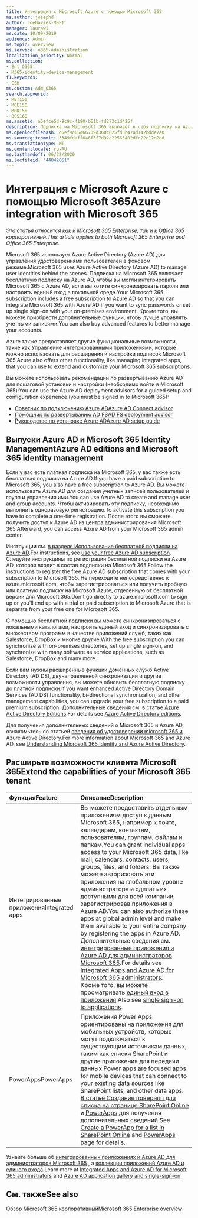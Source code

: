 ```yaml
---
title: Интеграция с Microsoft Azure с помощью Microsoft 365
ms.author: josephd
author: JoeDavies-MSFT
manager: laurawi
ms.date: 10/09/2019
audience: Admin
ms.topic: overview
ms.service: o365-administration
localization_priority: Normal
ms.collection:
- Ent_O365
- M365-identity-device-management
f1.keywords:
- CSH
ms.custom: Adm_O365
search.appverid:
- MET150
- MOE150
- MED150
- BCS160
ms.assetid: a5efce5d-9c9c-4190-b61b-fd273c1d425f
description: Подписка на Microsoft 365 включает в себя подписку на Azure AD. Интегрируйте Microsoft 365 с Azure AD, если вы хотите выполнить синхронизацию паролей или единый вход с локальной средой.
ms.openlocfilehash: d6ef9d05d66709d360c625fd3b47ad142bdde7a0
ms.sourcegitcommit: 3349fdaff646f5f7d92c22565402dfc22c12d2ed
ms.translationtype: MT
ms.contentlocale: ru-RU
ms.lasthandoff: 06/22/2020
ms.locfileid: "44842061"
---
```

# <a name="azure-integration-with-microsoft-365"></a><span data-ttu-id="f2b0c-104">Интеграция с Microsoft Azure с помощью Microsoft 365</span><span class="sxs-lookup"><span data-stu-id="f2b0c-104">Azure integration with Microsoft 365</span></span>

<span data-ttu-id="f2b0c-105">*Эта статья относится как к Microsoft 365 Enterprise, так и к Office 365 корпоративный.*</span><span class="sxs-lookup"><span data-stu-id="f2b0c-105">*This article applies to both Microsoft 365 Enterprise and Office 365 Enterprise.*</span></span>

<span data-ttu-id="f2b0c-106">Microsoft 365 использует Azure Active Directory (Azure AD) для управления удостоверениями пользователей в фоновом режиме.</span><span class="sxs-lookup"><span data-stu-id="f2b0c-106">Microsoft 365 uses Azure Active Directory (Azure AD) to manage user identities behind the scenes.</span></span> <span data-ttu-id="f2b0c-107">Подписка на Microsoft 365 включает бесплатную подписку на Azure AD, чтобы вы могли интегрировать Microsoft 365 с Azure AD, если вы хотите синхронизировать пароли или настроить единый вход в локальной среде.</span><span class="sxs-lookup"><span data-stu-id="f2b0c-107">Your Microsoft 365 subscription includes a free subscription to Azure AD so that you can integrate Microsoft 365 with Azure AD if you want to sync passwords or set up single sign-on with your on-premises environment.</span></span> <span data-ttu-id="f2b0c-108">Кроме того, вы можете приобрести дополнительные функции, чтобы лучше управлять учетными записями.</span><span class="sxs-lookup"><span data-stu-id="f2b0c-108">You can also buy advanced features to better manage your accounts.</span></span>
  
<span data-ttu-id="f2b0c-109">Azure также предоставляет другие функциональные возможности, такие как Управление интегрированными приложениями, которые можно использовать для расширения и настройки подписок Microsoft 365.</span><span class="sxs-lookup"><span data-stu-id="f2b0c-109">Azure also offers other functionality, like managing integrated apps, that you can use to extend and customize your Microsoft 365 subscriptions.</span></span>
  
<span data-ttu-id="f2b0c-110">Вы можете использовать рекомендации по развертыванию Azure AD для пошаговой установки и настройки (необходимо войти в Microsoft 365):</span><span class="sxs-lookup"><span data-stu-id="f2b0c-110">You can use the Azure AD deployment advisors for a guided setup and configuration experience (you must be signed in to Microsoft 365):</span></span>

 - [<span data-ttu-id="f2b0c-111">Советник по подключению Azure AD</span><span class="sxs-lookup"><span data-stu-id="f2b0c-111">Azure AD Connect advisor</span></span>](https://aka.ms/aadconnectpwsync)
 - [<span data-ttu-id="f2b0c-112">Помощник по развертыванию AD FS</span><span class="sxs-lookup"><span data-stu-id="f2b0c-112">AD FS deployment advisor</span></span>](https://aka.ms/adfsguidance)
 - [<span data-ttu-id="f2b0c-113">Руководство по установке Azure AD</span><span class="sxs-lookup"><span data-stu-id="f2b0c-113">Azure AD setup guide</span></span>](https://aka.ms/aadpguidance)
  
## <a name="azure-ad-editions-and-microsoft-365-identity-management"></a><span data-ttu-id="f2b0c-114">Выпуски Azure AD и Microsoft 365 Identity Management</span><span class="sxs-lookup"><span data-stu-id="f2b0c-114">Azure AD editions and Microsoft 365 identity management</span></span>

<span data-ttu-id="f2b0c-115">Если у вас есть платная подписка на Microsoft 365, у вас также есть бесплатная подписка на Azure AD.</span><span class="sxs-lookup"><span data-stu-id="f2b0c-115">If you have a paid subscription to Microsoft 365, you also have a free subscription to Azure AD.</span></span> <span data-ttu-id="f2b0c-116">Вы можете использовать Azure AD для создания учетных записей пользователей и групп и управления ими.</span><span class="sxs-lookup"><span data-stu-id="f2b0c-116">You can use Azure AD to create and manage user and group accounts.</span></span> <span data-ttu-id="f2b0c-117">Чтобы активировать эту подписку, необходимо выполнить одноразовую регистрацию.</span><span class="sxs-lookup"><span data-stu-id="f2b0c-117">To activate this subscription you have to complete a one-time registration.</span></span> <span data-ttu-id="f2b0c-118">После этого вы сможете получить доступ к Azure AD из центра администрирования Microsoft 365.</span><span class="sxs-lookup"><span data-stu-id="f2b0c-118">Afterward, you can access Azure AD from your Microsoft 365 admin center.</span></span> 

<span data-ttu-id="f2b0c-119">Инструкции см. [в разделе Использование бесплатной подписки на Azure AD](https://go.microsoft.com/fwlink/p/?LinkId=617127).</span><span class="sxs-lookup"><span data-stu-id="f2b0c-119">For instructions, see [use your free Azure AD subscription](https://go.microsoft.com/fwlink/p/?LinkId=617127).</span></span> <span data-ttu-id="f2b0c-120">Следуйте инструкциям по регистрации бесплатной подписки на Azure AD, которая входит в состав подписки на Microsoft 365.</span><span class="sxs-lookup"><span data-stu-id="f2b0c-120">Follow the instructions to register the free Azure AD subscription that comes with your subscription to Microsoft 365.</span></span> <span data-ttu-id="f2b0c-121">Не переходите непосредственно к azure.microsoft.com, чтобы зарегистрироваться или получить пробную или платную подписку на Microsoft Azure, отделенную от бесплатной версии для Microsoft 365.</span><span class="sxs-lookup"><span data-stu-id="f2b0c-121">Don't go directly to azure.microsoft.com to sign up or you'll end up with a trial or paid subscription to Microsoft Azure that is separate from your free one for Microsoft 365.</span></span> 
  
<span data-ttu-id="f2b0c-122">С помощью бесплатной подписки вы можете синхронизироваться с локальными каталогами, настроить единый вход и синхронизировать с множеством программ в качестве приложений служб, таких как Salesforce, DropBox и многие другие.</span><span class="sxs-lookup"><span data-stu-id="f2b0c-122">With the free subscription you can synchronize with on-premises directories, set up single sign-on, and synchronize with many software as service applications, such as Salesforce, DropBox and many more.</span></span>
  
<span data-ttu-id="f2b0c-123">Если вам нужны расширенные функции доменных служб Active Directory (AD DS), двунаправленной синхронизации и другие возможности управления, вы можете обновить бесплатную подписку до платной подписки.</span><span class="sxs-lookup"><span data-stu-id="f2b0c-123">If you want enhanced Active Directory Domain Services (AD DS) functionality, bi-directional synchronization, and other management capabilities, you can upgrade your free subscription to a paid premium subscription.</span></span> <span data-ttu-id="f2b0c-124">Дополнительные сведения см. в статье [Azure Active Directory Editions](https://azure.microsoft.com/pricing/details/active-directory/).</span><span class="sxs-lookup"><span data-stu-id="f2b0c-124">For details see [Azure Active Directory editions](https://azure.microsoft.com/pricing/details/active-directory/).</span></span>
  
<span data-ttu-id="f2b0c-125">Для получения дополнительных сведений о Microsoft 365 и Azure AD, ознакомьтесь со статьей [сведения об удостоверении microsoft 365 и Azure Active Directory](about-office-365-identity.md).</span><span class="sxs-lookup"><span data-stu-id="f2b0c-125">For more information about Microsoft 365 and Azure AD, see [Understanding Microsoft 365 Identity and Azure Active Directory](about-office-365-identity.md).</span></span>
  
## <a name="extend-the-capabilities-of-your-microsoft-365-tenant"></a><span data-ttu-id="f2b0c-126">Расширьте возможности клиента Microsoft 365</span><span class="sxs-lookup"><span data-stu-id="f2b0c-126">Extend the capabilities of your Microsoft 365 tenant</span></span>

|<span data-ttu-id="f2b0c-127">**Функция**</span><span class="sxs-lookup"><span data-stu-id="f2b0c-127">**Feature**</span></span>|<span data-ttu-id="f2b0c-128">**Описание**</span><span class="sxs-lookup"><span data-stu-id="f2b0c-128">**Description**</span></span>|
|:-----|:-----|
|<span data-ttu-id="f2b0c-129">Интегрированные приложения</span><span class="sxs-lookup"><span data-stu-id="f2b0c-129">Integrated apps</span></span>  <br/> |<span data-ttu-id="f2b0c-130">Вы можете предоставить отдельным приложениям доступ к данным Microsoft 365, например к почте, календарям, контактам, пользователям, группам, файлам и папкам.</span><span class="sxs-lookup"><span data-stu-id="f2b0c-130">You can grant individual apps access to your Microsoft 365 data, like mail, calendars, contacts, users, groups, files, and folders.</span></span> <span data-ttu-id="f2b0c-131">Вы также можете авторизовать эти приложения на глобальном уровне администратора и сделать их доступными для всей компании, зарегистрировав приложения в Azure AD.</span><span class="sxs-lookup"><span data-stu-id="f2b0c-131">You can also authorize these apps at global admin level and make them available to your entire company by registering the apps in Azure AD.</span></span> <span data-ttu-id="f2b0c-132">Дополнительные сведения см. [интегрированные приложения и Azure AD для администраторов Microsoft 365](https://support.office.com/article/cb2250e3-451e-416f-bf4e-363549652c2a).</span><span class="sxs-lookup"><span data-stu-id="f2b0c-132">For details see [Integrated Apps and Azure AD for Microsoft 365 administrators](https://support.office.com/article/cb2250e3-451e-416f-bf4e-363549652c2a).</span></span>  <br/> <span data-ttu-id="f2b0c-133">Кроме того, вы можете просматривать [единый вход в приложения](https://go.microsoft.com/fwlink/p/?LinkId=698604).</span><span class="sxs-lookup"><span data-stu-id="f2b0c-133">Also see [single sign-on to applications](https://go.microsoft.com/fwlink/p/?LinkId=698604).</span></span>  <br/> |
|<span data-ttu-id="f2b0c-134">PowerApps</span><span class="sxs-lookup"><span data-stu-id="f2b0c-134">PowerApps</span></span>  <br/> | <span data-ttu-id="f2b0c-135">Приложения Power Apps ориентированы на приложения для мобильных устройств, которые могут подключаться к существующим источникам данных, таким как списки SharePoint и другие приложения для передачи данных.</span><span class="sxs-lookup"><span data-stu-id="f2b0c-135">Power apps are focused apps for mobile devices that can connect to your existing data sources like SharePoint lists, and other data apps.</span></span> <span data-ttu-id="f2b0c-136">[В статье Создание поверапп для списка на странице SharePoint Online](https://support.office.com/article/9338b2d2-67ac-4b81-8e67-97da27e5e9ab) и [PowerApps](https://powerapps.microsoft.com/) для получения дополнительных сведений.</span><span class="sxs-lookup"><span data-stu-id="f2b0c-136">See [Create a PowerApp for a list in SharePoint Online](https://support.office.com/article/9338b2d2-67ac-4b81-8e67-97da27e5e9ab) and [PowerApps page](https://powerapps.microsoft.com/) for details.</span></span>  <br/> |
   
<span data-ttu-id="f2b0c-137">Узнайте больше об [интегрированных приложениях и Azure AD для администраторов Microsoft 365](integrated-apps-and-azure-ads.md) , а [коллекции приложений Azure AD и единого входа](https://docs.microsoft.com/azure/active-directory/manage-apps/what-is-single-sign-on).</span><span class="sxs-lookup"><span data-stu-id="f2b0c-137">Learn more at [Integrated Apps and Azure AD for Microsoft 365 administrators](integrated-apps-and-azure-ads.md) and [Azure AD application gallery and single-sign-on](https://docs.microsoft.com/azure/active-directory/manage-apps/what-is-single-sign-on).</span></span>

## <a name="see-also"></a><span data-ttu-id="f2b0c-138">См. также</span><span class="sxs-lookup"><span data-stu-id="f2b0c-138">See also</span></span>

[<span data-ttu-id="f2b0c-139">Обзор Microsoft 365 корпоративный</span><span class="sxs-lookup"><span data-stu-id="f2b0c-139">Microsoft 365 Enterprise overview</span></span>](https://docs.microsoft.com/microsoft-365/enterprise/microsoft-365-overview)
